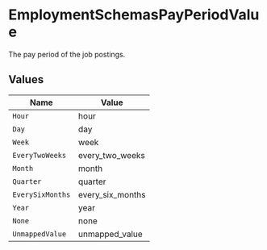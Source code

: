 # EmploymentSchemasPayPeriodValue

The pay period of the job postings.


## Values

| Name             | Value            |
| ---------------- | ---------------- |
| `Hour`           | hour             |
| `Day`            | day              |
| `Week`           | week             |
| `EveryTwoWeeks`  | every_two_weeks  |
| `Month`          | month            |
| `Quarter`        | quarter          |
| `EverySixMonths` | every_six_months |
| `Year`           | year             |
| `None`           | none             |
| `UnmappedValue`  | unmapped_value   |